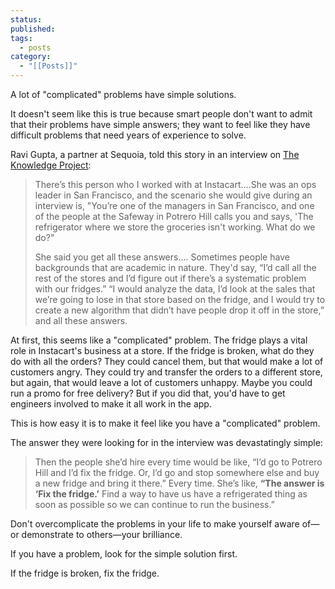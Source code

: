 ```yaml
---
status: 
published: 
tags:
  - posts
category:
  - "[[Posts]]"
---
```

A lot of "complicated" problems have simple solutions.

It doesn't seem like this is true because smart people don't want to admit that their problems have simple answers; they want to feel like they have difficult problems that need years of experience to solve.

Ravi Gupta, a partner at Sequoia, told this story in an interview on [The Knowledge Project](https://fs.blog/knowledge-project-podcast/ravi-gupta/):

> There’s this person who I worked with at Instacart….She was an ops leader in San Francisco, and the scenario she would give during an interview is, "You’re one of the managers in San Francisco, and one of the people at the Safeway in Potrero Hill calls you and says, 'The refrigerator where we store the groceries isn't working. What do we do?"
> 
> She said you get all these answers…. Sometimes people have backgrounds that are academic in nature. They'd say, “I’d call all the rest of the stores and I’d figure out if there’s a systematic problem with our fridges.” “I would analyze the data, I’d look at the sales that we’re going to lose in that store based on the fridge, and I would try to create a new algorithm that didn’t have people drop it off in the store,” and all these answers.

At first, this seems like a "complicated" problem. The fridge plays a vital role in Instacart's business at a store. If the fridge is broken, what do they do with all the orders? They could cancel them, but that would make a lot of customers angry. They could try and transfer the orders to a different store, but again, that would leave a lot of customers unhappy. Maybe you could run a promo for free delivery? But if you did that, you'd have to get engineers involved to make it all work in the app.

This is how easy it is to make it feel like you have a "complicated" problem.

The answer they were looking for in the interview was devastatingly simple:

> Then the people she’d hire every time would be like, “I’d go to Potrero Hill and I’d fix the fridge. Or, I’d go and stop somewhere else and buy a new fridge and bring it there.” Every time. She’s like, **“The answer is ‘Fix the fridge.’** Find a way to have us have a refrigerated thing as soon as possible so we can continue to run the business.”

Don't overcomplicate the problems in your life to make yourself aware of—or demonstrate to others—your brilliance.

If you have a problem, look for the simple solution first.

If the fridge is broken, fix the fridge.
